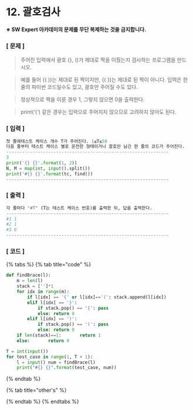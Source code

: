 # 12. 괄호검사

**※ SW Expert 아카데미의 문제를 무단 복제하는 것을 금지합니다.**

### \[ 문제 \]

> 주어진 입력에서 괄호 {}, \(\)가 제대로 짝을 이뤘는지 검사하는 프로그램을 만드시오.

> 예를 들어 {\( \)}는 제대로 된 짝이지만, {\( }\)는 제대로 된 짝이 아니다. 입력은 한 줄의 파이썬 코드일수도 있고, 괄호만 주어질 수도 있다.

> 정상적으로 짝을 이룬 경우 1, 그렇지 않으면 0을 출력한다.

> print\(‘{‘\) 같은 경우는 입력으로 주어지지 않으므로 고려하지 않아도 된다.



### **\[ 입력 \]**

```python
첫 줄에테스트 케이스 개수 T가 주어진다. 1≤T≤50 
다음 줄부터 테스트 케이스 별로 온전한 형태이거나 괄호만 남긴 한 줄의 코드가 주어진다.
--------------------------------------------------------------
3
print('{} {}'.format(1, 2))
N, M = map(int, input().split())
print('#{} {}'.format(tc, find())
--------------------------------------------------------------
```



### **\[ 출력 \]**

```python
각 줄마다 "#T" (T는 테스트 케이스 번호)를 출력한 뒤, 답을 출력한다.
--------------------------------------------------------------
#1 1
#2 1
#3 0
--------------------------------------------------------------
```



### \[ 코드 \]

{% tabs %}
{% tab title="code" %}
```python
def findBrace(l):	
    m = len(l)	
    stack = ['']*1	
    for idx in range(m):		
        if l[idx] == '{' or l[idx]=='(': stack.append(l[idx])		
        elif l[idx] == '}':			
            if stack.pop() == '{': pass			
            else: return 0		
        elif l[idx] == ')':			
            if stack.pop() == '(': pass			
            else: return 0	
    if len(stack)==1:		return 1	
    else: 		return 0            

T = int(input())
for test_case in range(1, T + 1):	
    l = input()	num = findBrace(l)	
    print("#{} {}".format(test_case, num))
```
{% endtab %}

{% tab title="other\'s" %}

{% endtab %}
{% endtabs %}



